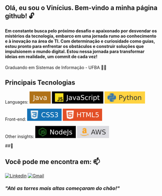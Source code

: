 ##  Olá, eu sou o Vinícius. Bem-vindo a minha página github! 🔓

#### Em constante busca pelo próximo desafio e apaixonado por desvendar os mistérios da tecnologia, embarco em uma jornada rumo ao conhecimento e à inovação na área de TI. Com determinação e curiosidade como guias, estou pronto para enfrentar os obstáculos e construir soluções que impulsionem o mundo digital. Estou nessa jornada para transformar ideias em realidade, um commit de cada vez! 
 
Graduando em Sistemas de Informação - UFBA 🧑‍💻

## Principais Tecnologias

Languages: <img src="./assets/Java.svg" alt="Java" style="max-width: 100%;">   <img src="./assets/javascript.svg" alt="JavaScript" style="max-width: 100%;">  <img src="./assets/Python.svg" alt="Python" style="max-width: 100%;">

Front-end: <img src="./assets/css3.svg" alt="CSS3" style="max-width: 100%;">   <img src="./assets/html3.svg" alt="HTML5" style="max-width: 100%;"> 

Other insights: <img src="./assets/NodeJs.svg" alt="NodeJs" style="max-width: 100%;"> <img src="./assets/aws.svg" alt="AWS" style="max-width: 100%;"> 

##🚀
## Você pode me encontra em: 📫
[![Linkedin](https://img.shields.io/badge/-LinkedIn-%230077B5?style=for-the-badge&logo=linkedin&logoColor=white)](https://www.https://www.linkedin.com/in/vini-felix/)
[![Gmail](https://img.shields.io/badge/-Gmail-%23333?style=for-the-badge&logo=gmail&logoColor=white)](mailto:vfelix1998@gmail.com)

### _"Até as torres mais altas começaram do chão!"_
